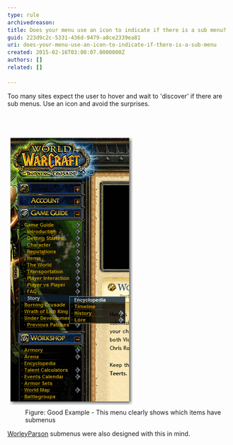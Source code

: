 ```yaml
---
type: rule
archivedreason: 
title: Does your menu use an icon to indicate if there is a sub menu?
guid: 223d9c2c-5331-436d-9479-a8ce2339ea81
uri: does-your-menu-use-an-icon-to-indicate-if-there-is-a-sub-menu
created: 2015-02-16T03:00:07.0000000Z
authors: []
related: []

---
```



<p>Too many sites expect the user to hover and wait to 
     'discover' if there are sub menus. Use an icon and avoid the 
     surprises.
                </p>
<br><excerpt class='endintro'></excerpt><br>
<dl class="goodImage"><dt> 
      <img alt="Good" src="../../assets/SubmenusHaveIcons_Good.gif" style="margin:5px;" /> 
   </dt><dd>Figure: Good Example - This menu clearly shows which items have submenus</dd></dl><p>
   <a target="_blank" href="http://www.worleyparsons.com/csg/infrastructureandenvironment/resource_infrastructure/Pages/default.aspx">WorleyParson</a> submenus were also designed with this in mind.</p>


